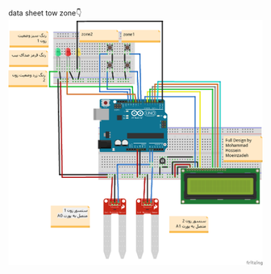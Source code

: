 data sheet tow zone👇
![not image](https://github.com/Mohammadhosseinmoeinzadeh/intelligent-irrigation/blob/main/data%20sheet.png)
